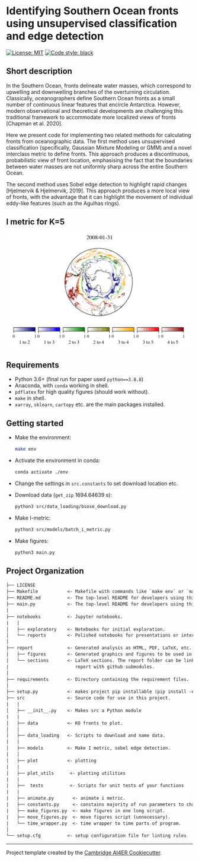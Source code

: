 # Identifying Southern Ocean fronts using unsupervised classification and edge detection

 [![License: MIT](https://img.shields.io/badge/License-MIT-blue.svg)](https://opensource.org/licenses/MIT)
 <a href="https://github.com/psf/black"><img alt="Code style: black" src="https://img.shields.io/badge/code%20style-black-000000.svg"></a>

## Short description

In the Southern Ocean, fronts delineate water masses, which correspond to upwelling
and downwelling branches of the overturning circulation. Classically, oceanographers
define Southern Ocean fronts as a small number of continuous linear features that
encircle Antarctica. However, modern observational and theoretical developments are
challenging this traditional framework to accommodate more localized views of fronts
[Chapman et al. 2020].

Here we present code for implementing two related methods for calculating fronts from
oceanographic data. The first method uses unsupervised classification (specifically,
Gaussian Mixture Modeling or GMM) and a novel interclass metric to define fronts.
This approach produces a discontinuous, probabilistic view of front location,
emphasising the fact that the boundaries between water masses are not uniformly sharp
across the entire Southern Ocean.

The second method uses Sobel edge detection to highlight rapid changes [Hjelmervik & Hjelmervik, 2019].
This approach produces a more local view of fronts, with the advantage that it can highlight the movement
of individual eddy-like features (such as the Agulhas rings).

## I metric for K=5

![I metric for K=5](gifs/boundaries-k5.gif)


## Requirements

- Python 3.6+ (final run for paper used `python==3.8.8`)
- Anaconda, with `conda` working in shell.
- `pdflatex` for high quality figures (should work without).
- `make` in shell.
- `xarray`, `sklearn`, `cartopy` etc. are the main packages installed.

## Getting started

- Make the environment:

    ```bash
    make env
    ```

- Activate the environment in conda:

     ```bash
     conda activate ./env
     ```

- Change the settings in `src.constants` to set download location etc.

- Download data (`get_zip`  1694.64639 s):

   ```bash
   python3 src/data_loading/bsose_download.py
   ```

- Make I-metric:

   ```bash
   python3 src/models/batch_i_metric.py
   ```

- Make figures:
   ```bash
   python3 main.py
   ```

## Project Organization

```txt
├── LICENSE
├── Makefile           <- Makefile with commands like `make env` or `make `
├── README.md          <- The top-level README for developers using this project.
├── main.py            <- The top-level README for developers using this project.
|
├── notebooks          <- Jupyter notebooks. 
|   |
│   ├── exploratory    <- Notebooks for initial exploration.
│   └── reports        <- Polished notebooks for presentations or intermediate results.
│
├── report             <- Generated analysis as HTML, PDF, LaTeX, etc.
│   ├── figures        <- Generated graphics and figures to be used in reporting
│   └── sections       <- LaTeX sections. The report folder can be linked to your overleaf
|                         report with github submodules.
│
├── requirements       <- Directory containing the requirement files.
│
├── setup.py           <- makes project pip installable (pip install -e .) so src can be imported
├── src                <- Source code for use in this project.
|   |
│   ├── __init__.py    <- Makes src a Python module
|   |
│   ├── data           <- KO fronts to plot.
│   │
│   ├── data_loading   <- Scripts to download and name data.
│   │
│   ├── models         <- Make I metric, sobel edge detection.
│   │
│   ├── plot           <- plotting
|   |
│   ├── plot_utils      <- plotting utilities
|   |
|   ├──  tests          <- Scripts for unit tests of your functions
|   | 
|   ├── animate.py       <- animate i metric.
|   ├── constants.py     <- constains majority of run parameters to change.
|   ├── make_figures.py  <- make figures in one long script.
|   ├── move_figures.py  <- move figures script (unnecessary).
|   └── time_wrapper.py  <- time wrapper to time parts of program.
│
└── setup.cfg          <- setup configuration file for linting rules
```

---

Project template created by the
[Cambridge AI4ER Cookiecutter](https://github.com/ai4er-cdt/ai4er-cookiecutter).
